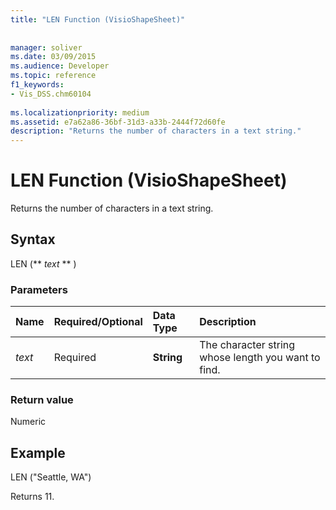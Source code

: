 ```yaml
---
title: "LEN Function (VisioShapeSheet)"
 
 
manager: soliver
ms.date: 03/09/2015
ms.audience: Developer
ms.topic: reference
f1_keywords:
- Vis_DSS.chm60104
 
ms.localizationpriority: medium
ms.assetid: e7a62a86-36bf-31d3-a33b-2444f72d60fe
description: "Returns the number of characters in a text string."
---
```


# LEN Function (VisioShapeSheet)

Returns the number of characters in a text string.
  
## Syntax

LEN (** *text* ** ) 
  
### Parameters

|**Name**|**Required/Optional**|**Data Type**|**Description**|
|:-----|:-----|:-----|:-----|
| _text_ <br/> |Required  <br/> |**String** <br/> |The character string whose length you want to find.  <br/> |
   
### Return value

Numeric
  
## Example

LEN ("Seattle, WA") 
  
Returns 11. 
  

